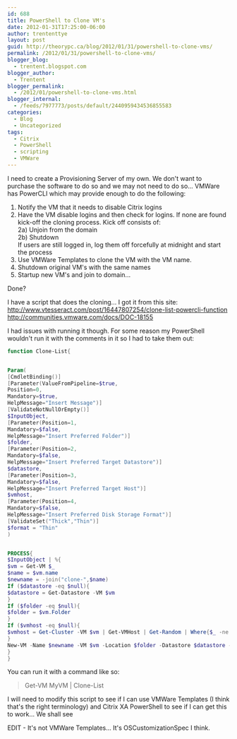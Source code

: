 ```yaml
---
id: 688
title: PowerShell to Clone VM's
date: 2012-01-31T17:25:00-06:00
author: trententtye
layout: post
guid: http://theorypc.ca/blog/2012/01/31/powershell-to-clone-vms/
permalink: /2012/01/31/powershell-to-clone-vms/
blogger_blog:
  - trentent.blogspot.com
blogger_author:
  - Trentent
blogger_permalink:
  - /2012/01/powershell-to-clone-vms.html
blogger_internal:
  - /feeds/7977773/posts/default/2440959434536855583
categories:
  - Blog
  - Uncategorized
tags:
  - Citrix
  - PowerShell
  - scripting
  - VMWare
---
```

I need to create a Provisioning Server of my own. We don't want to purchase the software to do so and we may not need to do so... VMWare has PowerCLI which may provide enough to do the following:

1) Notify the VM that it needs to disable Citrix logins  
2) Have the VM disable logins and then check for logins. If none are found kick-off the cloning process. Kick off consists of:  
2a) Unjoin from the domain  
2b) Shutdown  
If users are still logged in, log them off forcefully at midnight and start the process  
3) Use VMWare Templates to clone the VM with the VM name.  
4) Shutdown original VM's with the same names  
5) Startup new VM's and join to domain...

Done?

I have a script that does the cloning... I got it from this site:  
http://www.vtesseract.com/post/16447807254/clone-list-powercli-function  
http://communities.vmware.com/docs/DOC-18155

I had issues with running it though. For some reason my PowerShell wouldn't run it with the comments in it so I had to take them out:

> 
```powershell
function Clone-List{


Param(
[CmdletBinding()]
[Parameter(ValueFromPipeline=$true,
Position=0,
Mandatory=$true,
HelpMessage="Insert Message")]
[ValidateNotNullOrEmpty()]
$InputObject,
[Parameter(Position=1,
Mandatory=$false,
HelpMessage="Insert Preferred Folder")]
$folder,
[Parameter(Position=2,
Mandatory=$false,
HelpMessage="Insert Preferred Target Datastore")]
$datastore,
[Parameter(Position=3,
Mandatory=$false,
HelpMessage="Insert Preferred Target Host")]
$vmhost,
[Parameter(Position=4,
Mandatory=$false,
HelpMessage="Insert Preferred Disk Storage Format")]
[ValidateSet("Thick","Thin")]
$format = "Thin"
)


PROCESS{
$InputObject | %{
$vm = Get-VM $_
$name = $vm.name
$newname = -join("clone-",$name)
If ($datastore -eq $null){
$datastore = Get-Datastore -VM $vm
}
If ($folder -eq $null){
$folder = $vm.Folder
}
If ($vmhost -eq $null){
$vmhost = Get-Cluster -VM $vm | Get-VMHost | Get-Random | Where{$_ -ne $null}
}
New-VM -Name $newname -VM $vm -Location $folder -Datastore $datastore -VMHost $vmhost -DiskStorageFormat $format -RunAsync
}
}

```


You can run it with a command like so:

> Get-VM MyVM | Clone-List

I will need to modify this script to see if I can use VMWare Templates (I think that's the right terminology) and Citrix XA PowerShell to see if I can get this to work... We shall see 

EDIT - It's not VMWare Templates... It's OSCustomizationSpec I think.

<!-- AddThis Advanced Settings generic via filter on the_content -->

<!-- AddThis Share Buttons generic via filter on the_content -->